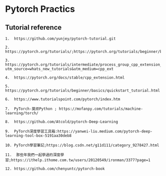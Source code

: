 # Pytorch Practics 

## Tutorial reference 

	1.  https://github.com/yunjey/pytorch-tutorial.git
	
	2.  https://pytorch.org/tutorials/;https://pytorch.org/tutorials/beginner/basics/intro.html
	
	3.  https://pytorch.org/tutorials/intermediate/process_group_cpp_extension_tutorial.html?utm_source=whats_new_tutorials&utm_medium=cpp_ext  
	
	4.  https://pytorch.org/docs/stable/cpp_extension.html
	
	5.  https://pytorch.org/tutorials/beginner/basics/quickstart_tutorial.html
	
	6.  https://www.tutorialspoint.com/pytorch/index.htm
	
	7.  PyTorch-莫烦Python ; https://mofanpy.com/tutorials/machine-learning/torch/
	
	8.  https://github.com/Atcold/pytorch-Deep-Learning
	
	9.  PyTorch深度學習工具箱:https://yanwei-liu.medium.com/pytorch-deep-learning-tool-box-5191aa30deb8
	
	10. PyTorch學習筆記;https://blog.csdn.net/g11d111/category_9278427.html
	
	11.  那些年我們一起學過的深度學習;https://ithelp.ithome.com.tw/users/20120549/ironman/3377?page=1
	
	12. https://github.com/chenyuntc/pytorch-book
